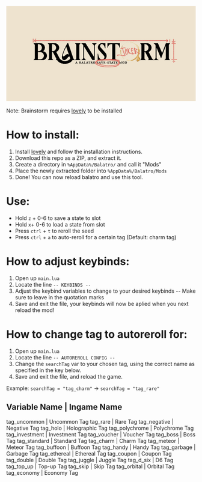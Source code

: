![Brainstorm Logo](BrainstormLogo.jpg)


Note: Brainstorm requires [lovely](https://github.com/ethangreen-dev/lovely-injector) to be installed

# How to install: 
1. Install [lovely](https://github.com/ethangreen-dev/lovely-injector) and follow the installation instructions.
2. Download this repo as a ZIP, and extract it.
3. Create a directory in `%AppData%/Balatro/` and call it "Mods"
4. Place the newly extracted folder into `%AppData%/Balatro/Mods`
5. Done! You can now reload balatro and use this tool.

# Use:
- Hold `z` + 0-6 to save a state to slot
- Hold `x`+ 0-6 to load a state from slot
- Press `ctrl` + `t` to reroll the seed
- Press `ctrl` + `a` to auto-reroll for a certain tag (Default: charm tag)

# How to adjust keybinds:
1. Open up `main.lua`
2. Locate the line `-- KEYBINDS --`
3. Adjust the keybind variables to change to your desired keybinds -- Make sure to leave in the quotation marks
4. Save and exit the file, your keybinds will now be aplied when you next reload the mod! 

# How to change tag to autoreroll for:
1. Open up `main.lua`
2. Locate the line `-- AUTOREROLL CONFIG --`
3. Change the `searchTag` var to your chosen tag, using the correct name as specified in the key below.
4. Save and exit the file, and reload the game.

Example:
`searchTag = "tag_charm"` -> `searchTag = "tag_rare"`

Variable Name   | Ingame Name
-------------------------------
tag_uncommon    | Uncommon Tag
tag_rare        | Rare Tag
tag_negative    | Negative Tag
tag_holo        | Holographic Tag
tag_polychrome  | Polychrome Tag
tag_investment  | Investment Tag
tag_voucher     | Voucher Tag
tag_boss        | Boss Tag
tag_standard    | Standard Tag
tag_charm       | Charm Tag
tag_meteor      | Meteor Tag
tag_buffoon     | Buffoon Tag
tag_handy       | Handy Tag
tag_garbage     | Garbage Tag
tag_ethereal    | Ethereal Tag
tag_coupon      | Coupon Tag
tag_double      | Double Tag
tag_juggle      | Juggle Tag
tag_d_six       | D6 Tag
tag_top_up      | Top-up Tag
tag_skip        | Skip Tag
tag_orbital     | Orbital Tag
tag_economy     | Economy Tag